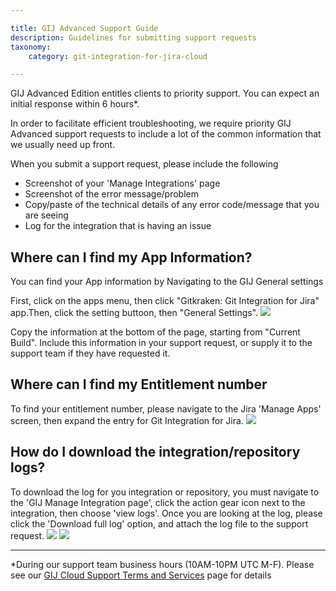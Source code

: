 ```yaml
---

title: GIJ Advanced Support Guide
description: Guidelines for submitting support requests
taxonomy:
    category: git-integration-for-jira-cloud

---
```


GIJ Advanced Edition entitles clients to priority support. You can expect an initial response within 6 hours*.

In order to facilitate efficient troubleshooting, we require priority GIJ Advanced support requests to include a lot of the common information that we usually need up front.

When you submit a support request, please include the following

- Screenshot of your 'Manage Integrations' page
- Screenshot of the error message/problem
- Copy/paste of the technical details of any error code/message that you are seeing
- Log for the integration that is having an issue


## Where can I find my App Information?

You can find your App information by Navigating to the GIJ General settings

First, click on the apps menu, then click "Gitkraken: Git Integration for Jira" app.Then, click the setting buttoon, then "General Settings".
![](/wp-content/uploads/GIJ-Cloud-App-Data-2025.png)

Copy the information at the bottom of the page, starting from "Current Build". Include this information in your support request, or supply it to the support team if they have requested it.

## Where can I find my Entitlement number

To find your entitlement number, please navigate to the Jira 'Manage Apps' screen, then expand the entry for Git Integration for Jira.
![](/wp-content/uploads/GIJ-Cloud-Entitlement-2025.png)

## How do I download the integration/repository logs?

To download the log for you integration or repository, you must navigate to the 'GIJ Manage Integration page', click the action gear icon next to the integration, then choose 'view logs'. Once you are looking at the log, please click the 'Download full log' option, and attach the log file to the support request.
![](/wp-content/uploads/GIJ-Cloud-Download-log-1.png)
![](/wp-content/uploads/GIJ-Cloud-Download-log-2.png)

---
*During our support team business hours (10AM-10PM UTC M-F). Please see our [GIJ Cloud Support Terms and Services](https://help.gitkraken.com/git-integration-for-jira-cloud/sla-terms-and-conditions-gij-cloud/#git-integration-for-jira-cloud-support) page for details